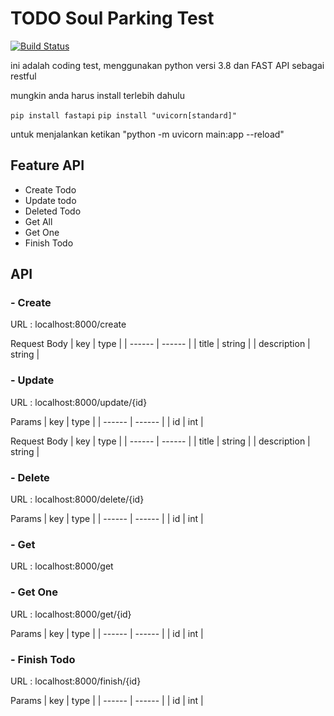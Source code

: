 # TODO Soul Parking Test

[![Build Status](https://travis-ci.org/joemccann/dillinger.svg?branch=master)](https://travis-ci.org/joemccann/dillinger)

ini adalah coding test, menggunakan python versi 3.8 dan FAST API sebagai restful

mungkin anda harus install terlebih dahulu

```pip install fastapi```
```pip install "uvicorn[standard]"```

untuk menjalankan ketikan "python -m uvicorn main:app --reload"

## Feature API

- Create Todo
- Update todo
- Deleted Todo
- Get All
- Get One
- Finish Todo

## API

### - Create

URL : localhost:8000/create

Request Body
| key | type |
| ------ | ------ |
| title | string |
| description | string |

### - Update

URL : localhost:8000/update/{id}

Params
| key | type |
| ------ | ------ |
| id | int |

Request Body
| key | type |
| ------ | ------ |
| title | string |
| description | string |

### - Delete

URL : localhost:8000/delete/{id}

Params
| key | type |
| ------ | ------ |
| id | int |

### - Get

URL : localhost:8000/get

### - Get One

URL : localhost:8000/get/{id}

Params
| key | type |
| ------ | ------ |
| id | int |

### - Finish Todo

URL : localhost:8000/finish/{id}

Params
| key | type |
| ------ | ------ |
| id | int |

